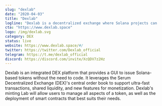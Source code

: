 ```yaml
---
slug: "dexlab"
date: "2020-04-03"
title: "Dexlab"
logline: "Dexlab is a decentralized exchange where Solana projects can mint and list their tokens."
cta: "https://www.dexlab.space"
logo: /img/dexlab.svg
category: DEX
status: live
website: https://www.dexlab.space/#/
twitter: https://twitter.com/Dexlab_official
telegram: https://t.me/dexlab_official
discord: https://discord.com/invite/XcQDV7z2Hz
---
```

Dexlab is an integrated DEX platform that provides a GUI to issue Solana-based tokens without the need to code. It leverages the Serum Decentralized Exchange (DEX)'s central order book to support ultra-fast transactions, shared liquidity, and new features for monetization. Dexlab's minting Lab will allow users to manage all aspects of a token, as well as the deployment of smart contracts that best suits their needs.
